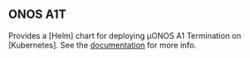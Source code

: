 ## ONOS A1T

Provides a [Helm] chart for deploying µONOS A1 Termination on [Kubernetes].
See the [documentation](https://docs.onosproject.org/onos-ran/docs/deployment/) for more info.

